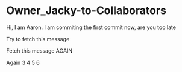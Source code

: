 # Owner_Jacky-to-Collaborators

Hi, I am Aaron. I am commiting the first commit now, are you too late

Try to fetch this message

Fetch this message AGAIN

Again 3
4
5
6
